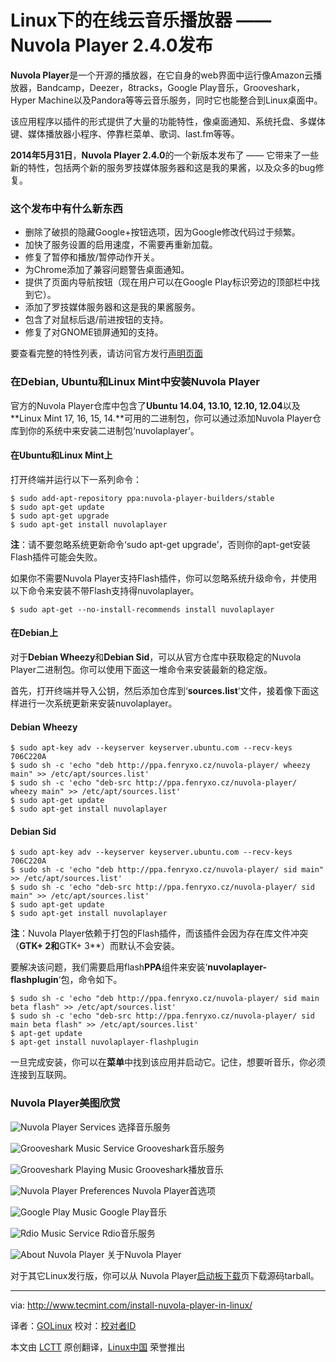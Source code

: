 Linux下的在线云音乐播放器 —— Nuvola Player 2.4.0发布
================================================================================
**Nuvola Player**是一个开源的播放器，在它自身的web界面中运行像Amazon云播放器，Bandcamp，Deezer，8tracks，Google Play音乐，Grooveshark，Hyper Machine以及Pandora等等云音乐服务，同时它也能整合到Linux桌面中。

该应用程序以插件的形式提供了大量的功能特性，像桌面通知、系统托盘、多媒体键、媒体播放器小程序、停靠栏菜单、歌词、last.fm等等。

**2014年5月31日**，**Nuvola Player 2.4.0**的一个新版本发布了 —— 它带来了一些新的特性，包括两个新的服务罗技媒体服务器和这是我的果酱，以及众多的bug修复。

### 这个发布中有什么新东西 ###

- 删除了破损的隐藏Google+按钮选项，因为Google修改代码过于频繁。
- 加快了服务设置的启用速度，不需要再重新加载。
- 修复了暂停和播放/暂停动作开关。
- 为Chrome添加了兼容问题警告桌面通知。
- 提供了页面内导航按钮（现在用户可以在Google Play标识旁边的顶部栏中找到它）。
- 添加了罗技媒体服务器和这是我的果酱服务。
- 包含了对鼠标后退/前进按钮的支持。
- 修复了对GNOME锁屏通知的支持。

要查看完整的特性列表，请访问官方发行[声明页面][1]

### 在Debian, Ubuntu和Linux Mint中安装Nuvola Player ###
官方的Nuvola Player仓库中包含了**Ubuntu 14.04, 13.10, 12.10, 12.04**以及**Linux Mint 17, 16, 15, 14.**可用的二进制包，你可以通过添加Nuvola Player仓库到你的系统中来安装二进制包‘nuvolaplayer’。

#### 在Ubuntu和Linux Mint上 ####
打开终端并运行以下一系列命令：

    $ sudo add-apt-repository ppa:nuvola-player-builders/stable
    $ sudo apt-get update
    $ sudo apt-get upgrade
    $ sudo apt-get install nuvolaplayer

**注**：请不要忽略系统更新命令‘sudo apt-get upgrade’，否则你的apt-get安装Flash插件可能会失败。

如果你不需要Nuvola Player支持Flash插件，你可以忽略系统升级命令，并使用以下命令来安装不带Flash支持得nuvolaplayer。

    $ sudo apt-get --no-install-recommends install nuvolaplayer

#### 在Debian上 ####
对于**Debian Wheezy**和**Debian Sid**，可以从官方仓库中获取稳定的Nuvola Player二进制包。你可以使用下面这一堆命令来安装最新的稳定版。

首先，打开终端并导入公钥，然后添加仓库到‘**sources.list**‘文件，接着像下面这样进行一次系统更新来安装nuvolaplayer。

#### Debian Wheezy ####

    $ sudo apt-key adv --keyserver keyserver.ubuntu.com --recv-keys 706C220A
    $ sudo sh -c 'echo "deb http://ppa.fenryxo.cz/nuvola-player/ wheezy main" >> /etc/apt/sources.list'
    $ sudo sh -c 'echo "deb-src http://ppa.fenryxo.cz/nuvola-player/ wheezy main" >> /etc/apt/sources.list'
    $ sudo apt-get update
    $ sudo apt-get install nuvolaplayer

#### Debian Sid ####

    $ sudo apt-key adv --keyserver keyserver.ubuntu.com --recv-keys 706C220A
    $ sudo sh -c 'echo "deb http://ppa.fenryxo.cz/nuvola-player/ sid main" >> /etc/apt/sources.list'
    $ sudo sh -c 'echo "deb-src http://ppa.fenryxo.cz/nuvola-player/ sid main" >> /etc/apt/sources.list'
    $ sudo apt-get update
    $ sudo apt-get install nuvolaplayer

**注**：Nuvola Player依赖于打包的Flash插件，而该插件会因为存在库文件冲突（**GTK+ 2和**GTK+ 3**）而默认不会安装。

要解决该问题，我们需要启用flash**PPA**组件来安装‘**nuvolaplayer-flashplugin**‘包，命令如下。

    $ sudo sh -c 'echo "deb http://ppa.fenryxo.cz/nuvola-player/ sid main beta flash" >> /etc/apt/sources.list'
    $ sudo sh -c 'echo "deb-src http://ppa.fenryxo.cz/nuvola-player/ sid main beta flash" >> /etc/apt/sources.list'
    $ apt-get update
    $ apt-get install nuvolaplayer-flashplugin

一旦完成安装，你可以在**菜单**中找到该应用并启动它。记住，想要听音乐，你必须连接到互联网。

### Nuvola Player美图欣赏 ###

![Nuvola Player Services](http://www.tecmint.com/wp-content/uploads/2014/06/Nuvola-Player.jpeg)
选择音乐服务

![Grooveshark Music Service](http://www.tecmint.com/wp-content/uploads/2014/06/Nuvola-Player-01.jpeg)
Grooveshark音乐服务

![Grooveshark Playing Music](http://www.tecmint.com/wp-content/uploads/2014/06/Nuvola-Player-02.jpeg)
Grooveshark播放音乐

![Nuvola Player Preferences](http://www.tecmint.com/wp-content/uploads/2014/06/Nuvola-Player-03.jpeg)
Nuvola Player首选项

![Google Play Music](http://www.tecmint.com/wp-content/uploads/2014/06/Nuvola-Player-05.jpeg)
Google Play音乐

![Rdio Music Service](http://www.tecmint.com/wp-content/uploads/2014/06/Nuvola-Player-06.jpeg)
Rdio音乐服务

![About Nuvola Player](http://www.tecmint.com/wp-content/uploads/2014/06/Nuvola-Player-04.jpeg)
关于Nuvola Player

对于其它Linux发行版，你可以从 Nuvola Player[启动板下载][2]页下载源码tarball。

--------------------------------------------------------------------------------

via: http://www.tecmint.com/install-nuvola-player-in-linux/

译者：[GOLinux](https://github.com/GOLinux) 校对：[校对者ID](https://github.com/校对者ID)

本文由 [LCTT](https://github.com/LCTT/TranslateProject) 原创翻译，[Linux中国](http://linux.cn/) 荣誉推出

[1]:http://nuvolaplayer.fenryxo.cz/releases/2.4.html
[2]:https://launchpad.net/nuvola-player/+download
